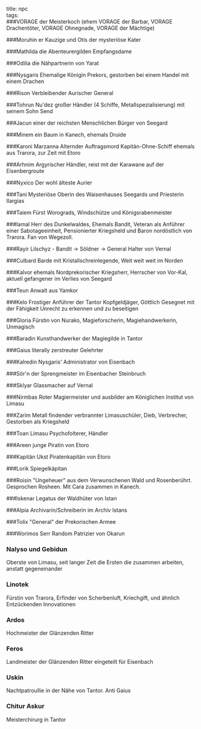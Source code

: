 title: npc  
tags:   
###VORAGE
der Meisterkoch (ehem VORAGE der Barbar, VORAGE Drachentöter, VORAGE Ohnegnade, VORAGE der Mächtige)

###Moruhin
er Kauzige und Otis der mysteriöse Kater  

###Mathilda die Abenteurergilden
Empfangsdame  

###Odilia 
die Nähpartnerin von Yarat  

###Nysgaris
Ehemalige Königin Prekors, gestorben bei einem Handel mit einem Drachen

###Rison 
Verbleibender Aurischer General

###Tohrun 
Nu'dez großer Händler (4 Schiffe, Metallspezialisierung) mit seinem Sohn Send  

###Jacun 
einer der reichsten Menschlichen Bürger von Seegard  

###Minem 
ein Baum in Kanech, ehemals Druide

###Karoni Marzanna 
Alternder Auftragsmord Kapitän-Ohne-Schiff ehemals aus Trarora, zur Zeit mit Etoro
  
###Arhnim 
Argyrischer Händler, reist mit der Karawane auf der Eisenbergroute  

###Nyxico 
Der wohl älteste Aurier  

###Tani 
Mysteriöse Oberin des Waisenhauses Seegards und Priesterin Ilargias

###Taiem 
Fürst Worograds, Windschütze und Königsrabenmeister

###Iamal 
Herr des Dunkelwaldes, Ehemals Bandit, Veteran als Anführer einer Sabotageeinheit, Pensionierter Kriegsheld und Baron nordöstlich von Trarora. Fan von Wegezoll.

###Rayir Lilschyz - Bandit -> Söldner -> General
Halter von Vernal

###Culbard 
Barde mit Kristallschreinlegende, Weit weit weit im Norden

###Kalvor 
ehemals Nordprekorischer Kriegsherr, Herrscher von Vor-Kal, aktuell gefangener im Verlies von Seegard

###Teun 
Anwalt aus Yamkor

###Kelo 
Frostiger Anführer der Tantor Kopfgeldjäger, Göttlich Gesegnet mit der Fähigkeit Unrecht zu erkennen und zu beseitigen

###Gloria
Fürstin von Nurako, Magieforscherin, Magiehandwerkerin, Unmagisch

###Baradin 
Kunsthandwerker der Magiegilde in Tantor

###Gaius 
literally zerstreuter Gelehrter

###Kalredin
Nysgaris' Administrator von Eisenbach

###Sör'n 
der Sprengmeister im Eisenbacher Steinbruch

###Sklyar 
Glassmacher auf Vernal

###Nirmbas 
Roter Magiermeister und ausbilder am Königlichen Institut von Limasu

###Zarim 
Metall findender verbrannter Limasuschüler, Dieb, Verbrecher, Gestorben als Kriegsheld

###Toan 
Limasu Psychofolterer, Händler

###Areen 
junge Piratin von Etoro

###Kapitän Ukst 
Piratenkapitän von Etoro

###Lorik 
Spiegelkäpitan

###Roisin 
"Ungeheuer" aus dem Verwunschenen Wald und Rosenberührt. Gesprochen Rosheen. Mit Cara zusammen in Kanech.

###Iskenar
Legatus der Waldhüter von Istan

###Alpia
Archivarin/Schreiberin im Archiv Istans

###Tolix
"General" der Prekorischen Armee

###Worimos Serr
Random Patrizier von Okarun

### Nalyso und Gebidun
Oberste von Limasu, seit langer Zeit die Ersten die zusammen arbeiten, anstatt gegeneinander

### Linotek
Fürstin von Trarora, Erfinder von Scherbenluft, Kriechgift, und ähnlich Entzückenden Innovationen

### Ardos
Hochmeister der Glänzenden Ritter

### Feros
Landmeister der Glänzenden Ritter eingeteilt für Eisenbach

### Uskin
Nachtpatroullie in der Nähe von Tantor. Anti Gaius

### Chitur Askur
Meisterchirurg in Tantor
